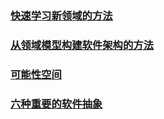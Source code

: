 ### [快速学习新领域的方法](架构思考/快速学习新领域的方法.md)
### [从领域模型构建软件架构的方法](架构思考/从领域模型构建软件架构的方法.md)
### [可能性空间](架构思考/可能性空间&聚合.MD) 
### [六种重要的软件抽象](架构思考/六种重要的软件抽象.md)   
